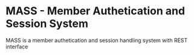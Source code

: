 # MASS - Member Authetication and Session System

MASS is a member authetication and session handling system with REST interface